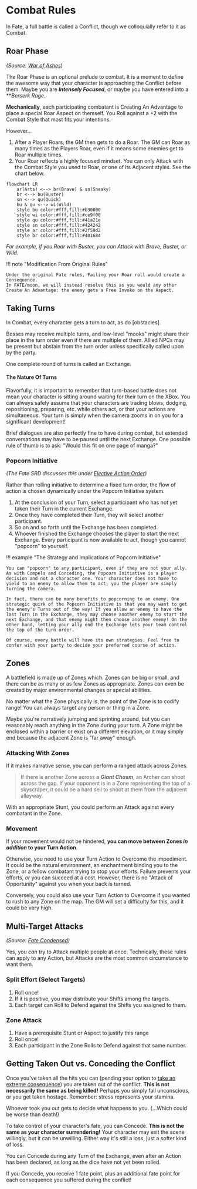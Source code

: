 # Combat Rules
In Fate, a full battle is called a Conflict, though we colloquially refer to it as Combat.
## Roar Phase
*(Source: [War of Ashes](https://fate-srd.com/war-ashes/advanced-conflict)*)

The Roar Phase is an optional prelude to combat. It is a moment to define the awesome way that your character is approaching the Conflict before them. Maybe you are ***Intensely Focused***, or maybe you have entered into a ***Berserk Rage*.

**Mechanically**, each participating combatant is Creating An Advantage to place a special Roar Aspect on themself. You Roll against a +2 with the Combat Style that most fits your intentions. 

However...

1. After a Player Roars, the GM then gets to do a Roar. 
   The GM can Roar as many times as the Players Roar, even if it means some enemies get to Roar multiple times.
2. Your Roar reflects a highly focused mindset. 
   You can only Attack with the Combat Style you used to Roar, or one of its Adjacent styles. 
   See the chart below.

```mermaid
flowchart LR
    ar(Arts) <--> br(Brave) & sn(Sneaky)
    br <--> bu(Buster)
    sn <--> qu(Quick)
    bu & qu <--> wi(Wild)
    style bu color:#fff,fill:#b30000 
    style wi color:#fff,fill:#ce9f00
    style qu color:#fff,fill:#41a21e
    style sn color:#fff,fill:#424242
    style ar color:#fff,fill:#2f59d2
    style br color:#fff,fill:#401684
```
*For example, if you Roar with Buster, you can Attack with Brave, Buster, or Wild.*

!!! note "Modification From Original Rules" 

    Under the original Fate rules, Failing your Roar roll would create a Consequence. 
    In FATE/moon, we will instead resolve this as you would any other Create An Advantage: the enemy gets a Free Invoke on the Aspect.

## Taking Turns

In Combat, every character gets a turn to act, as do [obstacles]. 

Bosses may receive multiple turns, and low-level "mooks" might share their place in the turn order even if there are multiple of them. Allied NPCs may be present but abstain from the turn order unless specifically called upon by the party.

One complete round of turns is called an Exchange.

#### The Nature Of Turns

Flavorfully, it is important to remember that turn-based battle does not mean your character is sitting around waiting for their turn on the XBox. You can always safely assume that your characters are trading blows, dodging, repositioning, preparing, etc. while others act, or that your actions are simultaneous. Your turn is simply when the camera zooms in on you for a significant development!

Brief dialogues are also perfectly fine to have during combat, but extended conversations may have to be paused until the next Exchange. One possible rule of thumb is to ask: "Would this fit on one page of manga?"

### Popcorn Initiative
*(The Fate SRD discusses this under [Elective Action Order](https://fate-srd.com/odds-ends/elective-action-order))*

Rather than rolling initiative to determine a fixed turn order, the flow of action is chosen dynamically under the Popcorn Initiative system. 

1. At the conclusion of your Turn, select a participant who has not yet taken their Turn in the current Exchange. 
2. Once they have completed their Turn, they will select another participant.
3. So on and so forth until the Exchange has been completed. 
4. Whoever finished the Exchange chooses the player to start the next Exchange. 
   Every participant is now available to act, though you cannot "popcorn" to yourself.

!!! example "The Strategy and Implications of Popcorn Initiative"

	You can "popcorn" to any participant, even if they are not your ally. As with Compels and Conceding, the Popcorn Initiative is a player decision and not a character one. Your character does not have to yield to an enemy to allow them to act; you the player are simply turning the camera. 
	
	In fact, there can be many benefits to popcorning to an enemy. One strategic quirk of the Popcorn Initiative is that you may want to get the enemy's Turns out of the way! If you allow an enemy to have the last Turn in the Exchange, they may choose another enemy to start the next Exchange, and that enemy might then choose another enemy! On the other hand, letting your ally end the Exchange lets your team control the top of the turn order.
	
	Of course, every battle will have its own strategies. Feel free to confer with your party to decide your preferred course of action.

## Zones

A battlefield is made up of Zones which. Zones can be big or small, and there can be as many or as few Zones as appropriate. Zones can even be created by major environmental changes or special abilities. 

No matter what the Zone physically is, the point of the Zone is to codify range! You can always target any person or thing in a Zone. 

Maybe you're narratively jumping and sprinting around, but you can reasonably reach anything in the Zone during your turn. A Zone might be enclosed within a barrier or exist on a different elevation, or it may simply end because the adjacent Zone is "far away" enough. 

### Attacking With Zones

If it makes narrative sense, you can perform a ranged attack across Zones. 
 
> If there is another Zone across a ***Giant Chasm***, an Archer can shoot across the gap. If your opponent is in a Zone representing the top of a skyscraper, it could be a hard sell to shoot at them from the adjacent alleyway.

With an appropriate Stunt, you could perform an Attack against every combatant in the Zone. 

### Movement

If your movement would not be hindered, **you can move between Zones *in addition* to your Turn Action**.

Otherwise, you need to use your Turn Action to Overcome the impediment. It could be the natural environment, an enchantment binding you to the Zone, or a fellow combatant trying to stop your efforts. Failure prevents your efforts, *or* you can succeed at a cost. However, there is no "Attack of Opportunity" against you when your back is turned.

Conversely, you could also use your Turn Action to Overcome if you wanted to rush to any Zone on the map. The GM will set a difficulty for this, and it could be very high.

## Multi-Target Attacks
*(Source: [Fate Condensed](https://fate-srd.com/fate-condensed/optional-rules#ways-to-handle-multiple-targets))*

Yes, you *can* try to Attack multiple people at once. Technically, these rules can apply to any Action, but Attacks are the most common circumstance to want them.

### Split Effort (Select Targets)

1. Roll once! 
2. If it is positive, you may distribute your Shifts among the targets.
3. Each target can Roll to Defend against the Shifts you assigned to them.

### Zone Attack

1. Have a prerequisite Stunt or Aspect to justify this range
2. Roll once!
3. Each participant in the Zone Rolls to Defend against that same number. 

## Getting Taken Out vs. Conceding the Conflict

Once you've taken all the hits you can (pending your option to [take an extreme consequence](consequences.md)) you are taken out of the conflict. **This is not necessarily the same as being killed!** Perhaps you simply fall unconscious, or you get taken hostage. Remember: stress represents your stamina.

Whoever took you out gets to decide what happens to you. (...Which could be worse than death!)

To take control of your character's fate, you can Concede. **This is not the same as your character surrendering!** Your character may exit the scene willingly, but it can be unwilling. Either way it's still a loss, just a softer kind of loss. 

You can Concede during any Turn of the Exchange, even after an Action has been declared, as long as the dice have not yet been rolled. 

If you Concede, you receive 1 fate point, plus an additional fate point for each consequence you suffered during the conflict!